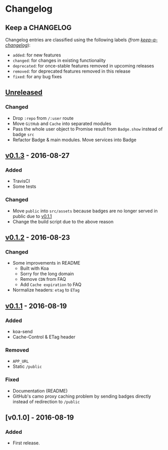 # Changelog

## Keep a CHANGELOG
Changelog entries are classified using the following labels _(from [keep-a-changelog][]_):

- `added`: for new features
- `changed`: for changes in existing functionality
- `deprecated`: for once-stable features removed in upcoming releases
- `removed`: for deprecated features removed in this release
- `fixed`: for any bug fixes

## [Unreleased]
### Changed
- Drop `:repo` from `/:user` route
- Move `GitHub` and `Cache` into separated modules
- Pass the whole user object to Promise result from `Badge.show` instead of badge `src`
- Refactor Badge & main modules. Move services into Badge

## [v0.1.3] - 2016-08-27
### Added
- TravisCI
- Some tests

### Changed
- Move `public` into `src/assets` because badges are no longer served in public due to [v0.1.1]
- Change the build script due to the above reason

## [v0.1.2] - 2016-08-23
### Changed
- Some improvements in README
    - Built with Koa
    - Sorry for the long domain
    - Remove `CDN` from FAQ
    - Add `Cache expiration` to FAQ
- Normalize headers: `etag` to `ETag`

## [v0.1.1] - 2016-08-19
### Added
- koa-send
- Cache-Control & ETag header

### Removed
- `APP_URL`
- Static `/public`

### Fixed
- Documentation (README)
- GitHub's camo proxy caching problem by sending badges directly instead of redirection to `/public`

## [v0.1.0] - 2016-08-19
### Added
- First release.

[Unreleased]: https://github.com/hiendv/hireable/compare/v0.1.3...HEAD
[v0.1.3]: https://github.com/hiendv/hireable/compare/v0.1.2...v0.1.3
[v0.1.2]: https://github.com/hiendv/hireable/compare/v0.1.1...v0.1.2
[v0.1.1]: https://github.com/hiendv/hireable/compare/v0.1.0...v0.1.1

[keep-a-changelog]: https://github.com/olivierlacan/keep-a-changelog

